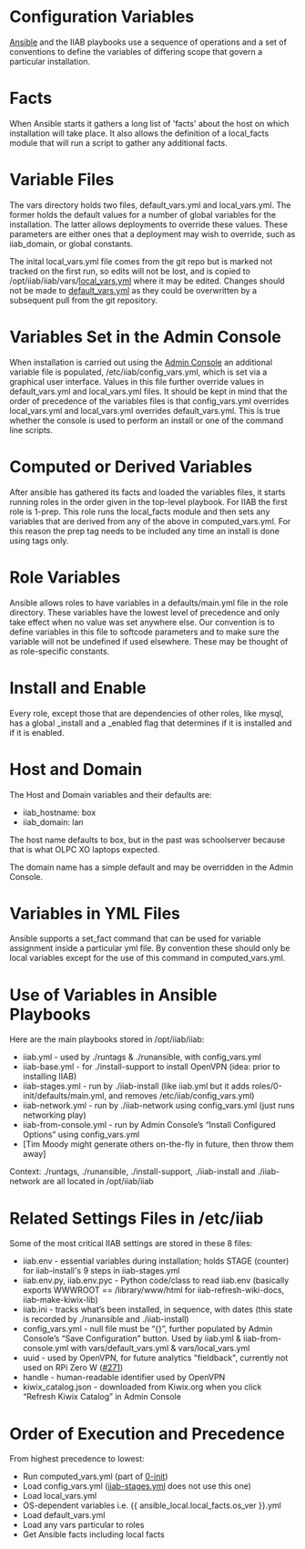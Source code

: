Configuration Variables
=======================

[Ansible](https://en.wikipedia.org/wiki/Ansible_(software)) and the IIAB playbooks use a sequence of operations and a set of conventions to define the variables of differing scope that govern a particular installation.

Facts
=====

When Ansible starts it gathers a long list of 'facts' about the host on which installation will take place.  It also allows the definition of a local_facts module that will run a script to gather any additional facts.

Variable Files
==============

The vars directory holds two files, default_vars.yml and local_vars.yml.  The former holds the default values for a number of global variables for the installation.  The latter allows deployments to override these values.  These parameters are either ones that a deployment may wish to override, such as iiab_domain, or global constants.

The inital local_vars.yml file comes from the git repo but is marked not tracked on the first run, so edits will not be lost, and is copied to /opt/iiab/iiab/vars/[local_vars.yml](http://wiki.laptop.org/go/IIAB/FAQ#What_is_local_vars.yml_and_how_do_I_customize_it.3F) where it may be edited.  Changes should not be made to [default_vars.yml](https://github.com/iiab/iiab/blob/release-6.2/vars/default_vars.yml) as they could be overwritten by a subsequent pull from the git repository.

Variables Set in the Admin Console
==================================

When installation is carried out using the [Admin Console](http://wiki.laptop.org/go/IIAB/FAQ#What_are_the_default_passwords.3F) an additional variable file is populated, /etc/iiab/config_vars.yml, which is set via a graphical user interface.  Values in this file further override values in default_vars.yml and local_vars.yml files. It should be kept in mind that the order of precedence of the variables files is that config_vars.yml overrides local_vars.yml and local_vars.yml overrides default_vars.yml.  This is true whether the console is used to perform an install or one of the command line scripts.

Computed or Derived Variables
=============================

After ansible has gathered its facts and loaded the variables files, it starts running roles in the order given in the top-level playbook.  For IIAB the first role is 1-prep. This role runs the local_facts module and then sets any variables that are derived from any of the above in computed_vars.yml.  For this reason the prep tag needs to be included any time an install is done using tags only.

Role Variables
==============

Ansible allows roles to have variables in a defaults/main.yml file in the role directory.  These variables have the lowest level of precedence and only take effect when no value was set anywhere else.  Our convention is to define variables in this file to softcode parameters and to make sure the variable will not be undefined if used elsewhere.  These may be thought of as role-specific constants.

Install and Enable
==================

Every role, except those that are dependencies of other roles, like mysql, has a global <role name>_install and a <role name>_enabled flag that determines if it is installed and if it is enabled.

Host and Domain
===============

The Host and Domain variables and their defaults are:

* iiab_hostname: box
* iiab_domain: lan

The host name defaults to box, but in the past was schoolserver because that is what OLPC XO laptops expected.

The domain name has a simple default and may be overridden in the Admin Console.

Variables in YML Files
======================

Ansible supports a set_fact command that can be used for variable assignment inside a particular yml file.  By convention these should only be local variables except for the use of this command in computed_vars.yml.

Use of Variables in Ansible Playbooks
=====================================

Here are the main playbooks stored in /opt/iiab/iiab:

* iiab.yml - used by ./runtags & ./runansible, with config_vars.yml
* iiab-base.yml - for ./install-support to install OpenVPN (idea: prior to installing IIAB)
* iiab-stages.yml - run by ./iiab-install (like iiab.yml but it adds roles/0-init/defaults/main.yml, and removes /etc/iiab/config_vars.yml)
* iiab-network.yml - run by ./iiab-network using config_vars.yml (just runs networking play)
* iiab-from-console.yml - run by Admin Console’s “Install Configured Options” using config_vars.yml
* [Tim Moody might generate others on-the-fly in future, then throw them away]

Context: ./runtags, ./runansible, ./install-support, ./iiab-install and ./iiab-network are all located in /opt/iiab/iiab

Related Settings Files in /etc/iiab
===================================

Some of the most critical IIAB settings are stored in these 8 files:

* iiab.env - essential variables during installation; holds STAGE (counter) for iiab-install's 9 steps in iiab-stages.yml
* iiab.env.py, iiab.env.pyc - Python code/class to read iiab.env (basically exports WWWROOT == /library/www/html for iiab-refresh-wiki-docs, iiab-make-kiwix-lib)
* iiab.ini - tracks what’s been installed, in sequence, with dates (this state is recorded by ./runansible and ./iiab-install)
* config_vars.yml - null file must be “{}”, further populated by Admin Console’s “Save Configuration” button.  Used by iiab.yml & iiab-from-console.yml with vars/default_vars.yml & vars/local_vars.yml
* uuid - used by OpenVPN, for future analytics "fieldback", currently not used on RPi Zero W ([#271](https://github.com/iiab/iiab/pull/271))
* handle - human-readable identifier used by OpenVPN
* kiwix_catalog.json - downloaded from Kiwix.org when you click “Refresh Kiwix Catalog” in Admin Console

Order of Execution and Precedence
=================================

From highest precedence to lowest:

* Run computed_vars.yml (part of [0-init](https://github.com/iiab/iiab/tree/master/roles/0-init))
* Load config_vars.yml ([iiab-stages.yml](https://github.com/iiab/iiab/blob/master/iiab-stages.yml) does not use this one)
* Load local_vars.yml
* OS-dependent variables i.e. {{ ansible_local.local_facts.os_ver }}.yml
* Load default_vars.yml
* Load any vars particular to roles
* Get Ansible facts including local facts